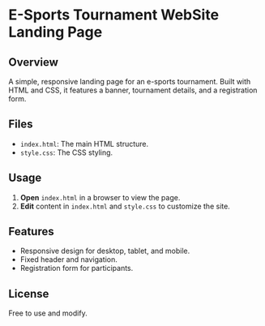 # E-Sports Tournament WebSite Landing Page

## Overview
A simple, responsive landing page for an e-sports tournament. Built with HTML and CSS, it features a banner, tournament details, and a registration form.

## Files
- `index.html`: The main HTML structure.
- `style.css`: The CSS styling.

## Usage
1. **Open** `index.html` in a browser to view the page.
2. **Edit** content in `index.html` and `style.css` to customize the site.

## Features
- Responsive design for desktop, tablet, and mobile.
- Fixed header and navigation.
- Registration form for participants.

## License
Free to use and modify.
